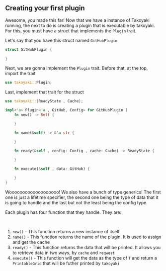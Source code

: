 ## Creating your first plugin

Awesome, you made this far! Now that we have a instance of Takoyaki running, the next to do is creating a plugin that is executable by takoyaki. For this, you must have a struct that implements the `Plugin` trait.

Let's say that you have this struct named `GitHubPlugin`

```rs
struct GitHubPlugin {
    
}
```

Next, we are gonna implement the `Plugin` trait. Before that, at the top, import the trait

```rs
use takoyaki::Plugin;
```

Last, implement that trait for the struct

```rs
use takoyaki::{ReadyState , Cache};

impl<'a> Plugin<'a , GitHub, Config> for GitHubPlugin {
    fn new() -> Self {

    }

    fn name(&self) -> &'a str {

    }

    fn ready(&self , config: Config , cache: Cache) -> ReadyState {
        
    }

    fn execute(&self , data: GitHub) {

    }
}
```

Wooooooooooooooooooo! We also have a bunch of type generics! The first one is just a lifetime specifier, the second one being the type of data that it is going to handle and the last but not the least being the config type.

Each plugin has four function that they handle. They are:

<br>

1. `new()` - This function returns a new instance of itself
2. `name()` - This function returns the name of the plugin. It is used to assign and get the cache
3. `ready()` - This function returns the data that will be printed. It allows you to retrieve data in two ways, by `cache` and `reqwest`
4. `execute()` - This function will get the data as the type of `T` and return a `PrintableGrid` that will be futher printed by `takoyaki`


